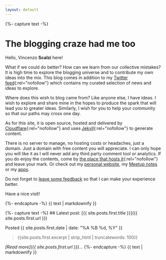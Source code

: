 ```yaml
---
layout: default
---
```


<div class="card">
{%- capture text -%}

# The blogging craze had me too

Hello, Vincenzo **Scalzi** here!

What if we could do better? How can we learn from our collective mistakes? It is high time to explore the blogging
universe and to contribute my own ideas into the mix. This blog comes in addition to my [Twitter feed](https://twitter.com/vcz_fr){:rel="nofollow"}
which contains my curated selection of news and ideas to explore.

Where does this wish to blog came from? Like anyone else, I have ideas. I wish to explore and share mine in the hopes to
produce the spark that will lead you to greater ideas. Similarly, I wish for you to help your community so that our
paths may cross one day.

As for this site, it is open source, hosted and delivered by [Cloudflare](https://www.cloudflare.com/){:rel="nofollow"}
and uses [Jekyll](https://jekyllrb.com/){:rel="nofollow"} to generate content.

There is no server to manage, no hosting costs or headaches, just a domain. Just a domain with free content you will
appreciate. I can only hope you will like it as I will never add any third party comment tool or analytics. If you do
enjoy the contents, come by [the place that hosts it](https://github.com/vcz-fr/blog){:rel="nofollow"} and leave your
mark. Or check out my [personal website](https://vcz.fr), my [Meetup notes](https://meetups.vcz.fr) or my [apps](https://apps.vcz.fr).

Do not forget to [leave some feedback](https://apps.vcz.fr/feedback/?appid=DW7RbJ8FWHm5) so that I can make your
experience better.

Have a nice visit!

{%- endcapture -%}
{{ text | markdownify }}
</div>

<div class="card preview">
{%- capture text -%}
## Latest post: [{{ site.posts.first.title }}]({{ site.posts.first.url }})

Posted {{ site.posts.first.date | date: "%A %B %d, %Y" }}

> {{site.posts.first.excerpt | strip_html | truncatewords: 100}}

_[Read more]({{ site.posts.first.url }})&hellip;_
{%- endcapture -%}
{{ text | markdownify }}
</div>